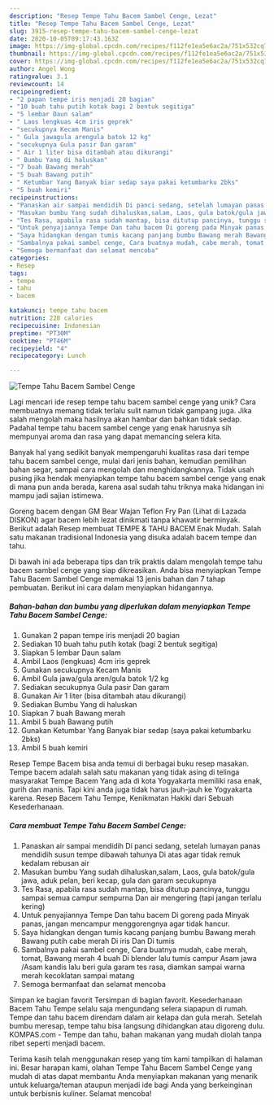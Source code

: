 ```yaml
---
description: "Resep Tempe Tahu Bacem Sambel Cenge, Lezat"
title: "Resep Tempe Tahu Bacem Sambel Cenge, Lezat"
slug: 3915-resep-tempe-tahu-bacem-sambel-cenge-lezat
date: 2020-10-05T09:17:43.163Z
image: https://img-global.cpcdn.com/recipes/f112fe1ea5e6ac2a/751x532cq70/tempe-tahu-bacem-sambel-cenge-foto-resep-utama.jpg
thumbnail: https://img-global.cpcdn.com/recipes/f112fe1ea5e6ac2a/751x532cq70/tempe-tahu-bacem-sambel-cenge-foto-resep-utama.jpg
cover: https://img-global.cpcdn.com/recipes/f112fe1ea5e6ac2a/751x532cq70/tempe-tahu-bacem-sambel-cenge-foto-resep-utama.jpg
author: Angel Wong
ratingvalue: 3.1
reviewcount: 14
recipeingredient:
- "2 papan tempe iris menjadi 20 bagian"
- "10 buah tahu putih kotak bagi 2 bentuk segitiga"
- "5 lembar Daun salam"
- " Laos lengkuas 4cm iris geprek"
- "secukupnya Kecam Manis"
- " Gula jawagula arengula batok 12 kg"
- "secukupnya Gula pasir Dan garam"
- " Air 1 liter bisa ditambah atau dikurangi"
- " Bumbu Yang di haluskan"
- "7 buah Bawang merah"
- "5 buah Bawang putih"
- " Ketumbar Yang Banyak biar sedap saya pakai ketumbarku 2bks"
- "5 buah kemiri"
recipeinstructions:
- "Panaskan air sampai mendidih Di panci sedang, setelah lumayan panas mendidih susun tempe dibawah tahunya Di atas agar tidak remuk kedalam rebusan air"
- "Masukan bumbu Yang sudah dihaluskan,salam, Laos, gula batok/gula jawa, aduk pelan, beri kecap, gula dan garam secukupnya"
- "Tes Rasa, apabila rasa sudah mantap, bisa ditutup pancinya, tunggu sampai semua campur sempurna Dan air mengering (tapi jangan terlalu kering)"
- "Untuk penyajiannya Tempe Dan tahu bacem Di goreng pada Minyak panas, jangan mencampur menggorengnya agar tidak hancur."
- "Saya hidangkan dengan tumis kacang panjang bumbu Bawang merah Bawang putih cabe merah Di iris Dan Di tumis"
- "Sambalnya pakai sambel cenge, Cara buatnya mudah, cabe merah, tomat, Bawang merah 4 buah Di blender lalu tumis campur Asam jawa /Asam kandis lalu beri gula garam tes rasa, diamkan sampai warna merah kecoklatan sampai matang"
- "Semoga bermanfaat dan selamat mencoba"
categories:
- Resep
tags:
- tempe
- tahu
- bacem

katakunci: tempe tahu bacem 
nutrition: 228 calories
recipecuisine: Indonesian
preptime: "PT30M"
cooktime: "PT46M"
recipeyield: "4"
recipecategory: Lunch

---
```



![Tempe Tahu Bacem Sambel Cenge](https://img-global.cpcdn.com/recipes/f112fe1ea5e6ac2a/751x532cq70/tempe-tahu-bacem-sambel-cenge-foto-resep-utama.jpg)

Lagi mencari ide resep tempe tahu bacem sambel cenge yang unik? Cara membuatnya memang tidak terlalu sulit namun tidak gampang juga. Jika salah mengolah maka hasilnya akan hambar dan bahkan tidak sedap. Padahal tempe tahu bacem sambel cenge yang enak harusnya sih mempunyai aroma dan rasa yang dapat memancing selera kita.

Banyak hal yang sedikit banyak mempengaruhi kualitas rasa dari tempe tahu bacem sambel cenge, mulai dari jenis bahan, kemudian pemilihan bahan segar, sampai cara mengolah dan menghidangkannya. Tidak usah pusing jika hendak menyiapkan tempe tahu bacem sambel cenge yang enak di mana pun anda berada, karena asal sudah tahu triknya maka hidangan ini mampu jadi sajian istimewa.

Goreng bacem dengan GM Bear Wajan Teflon Fry Pan (Lihat di Lazada DISKON) agar bacem lebih lezat dinikmati tanpa khawatir berminyak. Berikut adalah Resep membuat TEMPE &amp; TAHU BACEM Enak Mudah. Salah satu makanan tradisional Indonesia yang disuka adalah bacem tempe dan tahu.


Di bawah ini ada beberapa tips dan trik praktis dalam mengolah tempe tahu bacem sambel cenge yang siap dikreasikan. Anda bisa menyiapkan Tempe Tahu Bacem Sambel Cenge memakai 13 jenis bahan dan 7 tahap pembuatan. Berikut ini cara dalam menyiapkan hidangannya.

<!--inarticleads1-->

##### Bahan-bahan dan bumbu yang diperlukan dalam menyiapkan Tempe Tahu Bacem Sambel Cenge:

1. Gunakan 2 papan tempe iris menjadi 20 bagian
1. Sediakan 10 buah tahu putih kotak (bagi 2 bentuk segitiga)
1. Siapkan 5 lembar Daun salam
1. Ambil  Laos (lengkuas) 4cm iris geprek
1. Gunakan secukupnya Kecam Manis
1. Ambil  Gula jawa/gula aren/gula batok 1/2 kg
1. Sediakan secukupnya Gula pasir Dan garam
1. Gunakan  Air 1 liter (bisa ditambah atau dikurangi)
1. Sediakan  Bumbu Yang di haluskan
1. Siapkan 7 buah Bawang merah
1. Ambil 5 buah Bawang putih
1. Gunakan  Ketumbar Yang Banyak biar sedap (saya pakai ketumbarku 2bks)
1. Ambil 5 buah kemiri


Resep Tempe Bacem bisa anda temui di berbagai buku resep masakan. Tempe bacem adalah salah satu makanan yang tidak asing di telinga masyarakat Tempe Bacem Yang ada di kota Yogyakarta memiliki rasa enak, gurih dan manis. Tapi kini anda juga tidak harus jauh-jauh ke Yogyakarta karena. Resep Bacem Tahu Tempe, Kenikmatan Hakiki dari Sebuah Kesederhanaan. 

<!--inarticleads2-->

##### Cara membuat Tempe Tahu Bacem Sambel Cenge:

1. Panaskan air sampai mendidih Di panci sedang, setelah lumayan panas mendidih susun tempe dibawah tahunya Di atas agar tidak remuk kedalam rebusan air
1. Masukan bumbu Yang sudah dihaluskan,salam, Laos, gula batok/gula jawa, aduk pelan, beri kecap, gula dan garam secukupnya
1. Tes Rasa, apabila rasa sudah mantap, bisa ditutup pancinya, tunggu sampai semua campur sempurna Dan air mengering (tapi jangan terlalu kering)
1. Untuk penyajiannya Tempe Dan tahu bacem Di goreng pada Minyak panas, jangan mencampur menggorengnya agar tidak hancur.
1. Saya hidangkan dengan tumis kacang panjang bumbu Bawang merah Bawang putih cabe merah Di iris Dan Di tumis
1. Sambalnya pakai sambel cenge, Cara buatnya mudah, cabe merah, tomat, Bawang merah 4 buah Di blender lalu tumis campur Asam jawa /Asam kandis lalu beri gula garam tes rasa, diamkan sampai warna merah kecoklatan sampai matang
1. Semoga bermanfaat dan selamat mencoba


Simpan ke bagian favorit Tersimpan di bagian favorit. Kesederhanaan Bacem Tahu Tempe selalu saja mengundang selera siapapun di rumah. Tempe dan tahu bacem direndam dalam air kelapa dan gula merah. Setelah bumbu meresap, tempe tahu bisa langsung dihidangkan atau digoreng dulu. KOMPAS.com - Tempe dan tahu, bahan makanan yang mudah diolah tanpa ribet seperti menjadi bacem. 

Terima kasih telah menggunakan resep yang tim kami tampilkan di halaman ini. Besar harapan kami, olahan Tempe Tahu Bacem Sambel Cenge yang mudah di atas dapat membantu Anda menyiapkan makanan yang menarik untuk keluarga/teman ataupun menjadi ide bagi Anda yang berkeinginan untuk berbisnis kuliner. Selamat mencoba!
